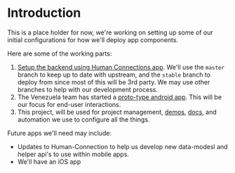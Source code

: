 # Introduction

This is a place holder for now, we're working on setting up some of our initial configurations for how we'll deploy app components.

Here are some of the working parts:

1. [Setup the backend using Human Connections app](https://github.com/JusticeInternational/Human-Connection). We'll use the `master` branch to keep up to date with upstream, and the `stable` branch to deploy from since most of this will be 3rd party. We may use other branches to help with our development process.
2. The Venezuela team has started a [proto-type android app](https://github.com/JusticeInternational/RedSol-android). This will be our focus for end-user interactions.
3. This project, will be used for project management, [demos](demos/README.md), [docs](docs/README.md), and automation we use to configure all the things.

Future apps we'll need may include:

- Updates to Human-Connection to help us develop new data-modesl and helper api's to use within mobile apps.
- We'll have an iOS app
